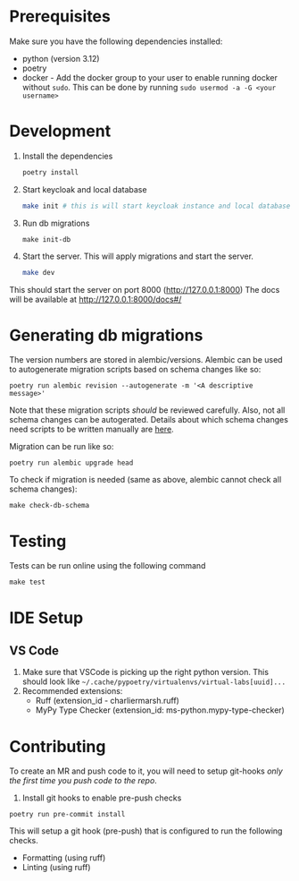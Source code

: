 # Prerequisites

Make sure you have the following dependencies installed:
- python (version 3.12)
- poetry
- docker - Add the docker group to your user to enable running docker without `sudo`. This can be done by running `sudo usermod -a -G <your username>` 

# Development

1. Install the dependencies

   ```sh
   poetry install
   ```
2. Start keycloak and local database

   ```sh
   make init # this is will start keycloak instance and local database
   ```
3. Run db migrations
   ```
   make init-db
   ```
4. Start the server. This will apply migrations and start the server.

   ```sh
   make dev
   ```

This should start the server on port 8000 (http://127.0.0.1:8000)
The docs will be available at http://127.0.0.1:8000/docs#/

# Generating db migrations

The version numbers are stored in alembic/versions. Alembic can be used to autogenerate migration scripts based on schema changes like so:

```
poetry run alembic revision --autogenerate -m '<A descriptive message>'
```
Note that these migration scripts *should* be reviewed carefully. Also, not all schema changes can be autogerated. Details about which schema changes need scripts to be written manually are [here](https://alembic.sqlalchemy.org/en/latest/autogenerate.html#what-does-autogenerate-detect-and-what-does-it-not-detect).

Migration can be run like so:
```
poetry run alembic upgrade head
```

To check if migration is needed (same as above, alembic cannot check all schema changes):
```
make check-db-schema
```

# Testing

Tests can be run online using the following command
```
make test
```

# IDE Setup

## VS Code

1. Make sure that VSCode is picking up the right python version. This should look like `~/.cache/pypoetry/virtualenvs/virtual-labs[uuid]...`
2. Recommended extensions:
    - Ruff (extension_id - charliermarsh.ruff)
    - MyPy Type Checker (extension_id: ms-python.mypy-type-checker)

# Contributing

To create an MR and push code to it, you will need to setup git-hooks *only the first time you push code to the repo*.

1. Install git hooks to enable pre-push checks
```
poetry run pre-commit install
```

This will setup a git hook (pre-push) that is configured to run the following checks.

- Formatting (using ruff)
- Linting (using ruff)
